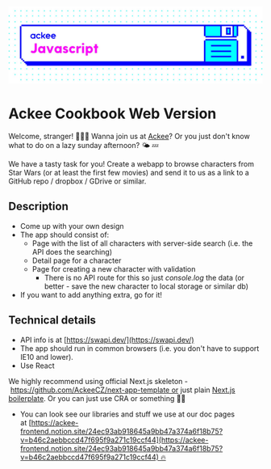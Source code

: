 ![Ackee javascript](img/ackee_javascript.jpeg)

# Ackee Cookbook Web Version

Welcome, stranger! 👨🏻‍💻 Wanna join us at [Ackee](https://ackee.cz/)? Or you just don't know what to do on a lazy sunday afternoon? 🌤 💤

We have a tasty task for you! Create a webapp to browse characters from Star Wars (or at least the first few movies) and send it to us as a link to a GitHub repo / dropbox / GDrive or similar.

## Description

- Come up with your own design
- The app should consist of:
    - Page with the list of all characters with server-side search (i.e. the API does the searching)
    - Detail page for a character
    - Page for creating a new character with validation
        - There is no API route for this so just *console.log* the data (or better - save the new character to local storage or similar db)
- If you want to add anything extra, go for it!

## Technical details

- API info is at [https://swapi.dev/](https://swapi.dev/)
- The app should run in common browsers (i.e. you don't have to support IE10 and lower).
- Use React

We highly recommend using official Next.js skeleton - https://github.com/AckeeCZ/next-app-template or just plain [Next.js boilerplate](https://nextjs.org/docs/app/api-reference/create-next-app). Or you can just use CRA or something 🤷🏿

- You can look see our libraries and stuff we use at our doc pages at [https://ackee-frontend.notion.site/24ec93ab918645a9bb47a374a6f18b75?v=b46c2aebbccd47f695f9a271c19ccf44](https://ackee-frontend.notion.site/24ec93ab918645a9bb47a374a6f18b75?v=b46c2aebbccd47f695f9a271c19ccf44) 🔥